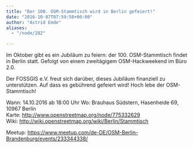 ```yaml
---
title: "Der 100. OSM-Stammtisch wird in Berlin gefeiert!"
date: "2016-10-07T07:59:50+00:00"
author: "Astrid Emde"
aliases:
  - "/node/282"

---
```


<p>Im Oktober gibt es ein Jubiläum zu feiern: der 100. OSM-Stammtisch findet in Berlin statt. Gefolgt von einem zweitägigem OSM-Hackweekend im Büro 2.0.
</p>
<p>
Der FOSSGIS e.V. freut sich darüber,  dieses Jubiläum finanziell zu unterstützen. Auf dass es gebührend gefeiert wird! Hoch lebe der OSM-Stammtisch!
</p>
Wann: 14.10.2016 ab 18:00 Uhr
Wo: Brauhaus Südstern, Hasenheide 69, 10967 Berlin
<br/>
Karte: <a href="http://www.openstreetmap.org/node/775332629"  target="_blank">http://www.openstreetmap.org/node/775332629</a>
<br/>
Wiki:  <a href=" http://wiki.openstreetmap.org/wiki/Berlin/Stammtisch"  target="_blank"> http://wiki.openstreetmap.org/wiki/Berlin/Stammtisch</a>
<br/>

Meetup: <a href="https://www.meetup.com/de-DE/OSM-Berlin-Brandenburg/events/233344338/"  target="_blank"> https://www.meetup.com/de-DE/OSM-Berlin-Brandenburg/events/233344338/</a>

